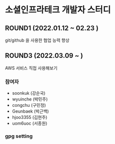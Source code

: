 # 소셜인프라테크 개발자 스터디

## ROUND1 (2022.01.12 ~ 02.23 )
git/github 을 사용한 협업 능력 향상

## ROUND3 (2022.03.09 ~ )
AWS 서비스 직접 사용해보기 

### 참여자

- soonkuk (강순국)
- wyuinche (박민주)
- congchu (구민정)
- Geunbaek (박근백)
- hjoo3355 (김현주)
- uom6uoc (서종원)


### gpg setting